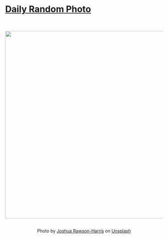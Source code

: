 # [Daily Random Photo](https://www.dailyrandomphoto.com/)

<div align="center">
  <br>
  <br>
  <a href="https://www.dailyrandomphoto.com/p/2021/2021-04-08/"><img src="https://images.unsplash.com/photo-1615122131340-354f40914720?crop=entropy&cs=tinysrgb&fit=max&fm=jpg&ixid=Mnw3NzUwOHwwfDF8cmFuZG9tfHx8fHx8fHx8MTYxNzg0MDI2Mw&ixlib=rb-1.2.1&q=80&w=1080" width="600px"></a>
  <br>
  <br>
  <p class="has-text-grey">Photo by <a href="https://unsplash.com/@joshrh19?utm_source=Daily%20Random%20Photo&amp;utm_medium=referral" target="_blank" rel="noopener noreferrer">Joshua Rawson-Harris</a> on <a href="https://unsplash.com/photos/HCQQnoR5z0M?utm_source=Daily%20Random%20Photo&amp;utm_medium=referral" target="_blank" rel="noopener noreferrer">Unsplash</a></p>
</div>
